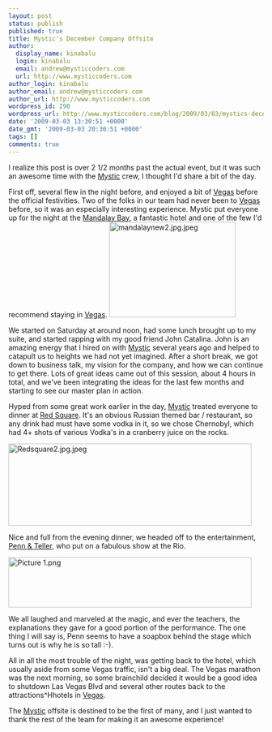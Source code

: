 ```yaml
---
layout: post
status: publish
published: true
title: Mystic's December Company Offsite
author:
  display_name: kinabalu
  login: kinabalu
  email: andrew@mysticcoders.com
  url: http://www.mysticcoders.com
author_login: kinabalu
author_email: andrew@mysticcoders.com
author_url: http://www.mysticcoders.com
wordpress_id: 290
wordpress_url: http://www.mysticcoders.com/blog/2009/03/03/mystics-december-company-offsite/
date: '2009-03-03 13:30:51 +0000'
date_gmt: '2009-03-03 20:30:51 +0000'
tags: []
comments: true
---
```

I realize this post is over 2 1/2 months past the actual event, but it was such an awesome time with the <a href="http://mysticcoders.com/" title="mystic coders - to our success!">Mystic</a> crew, I thought I'd share a bit of the day.


First off, several flew in the night before, and enjoyed a bit of <a href="http://vegas.com" title="Vegas baby" target="_blank">Vegas</a> before the official festivities. Two of the folks in our team had never been to <a href="http://vegas.com" title="Vegas baby" target="_blank">Vegas</a> before, so it was an especially interesting experience. Mystic put everyone up for the night at the <a href="http://www.mandalaybay.com/" title="Mandalay Bay" target="_blank">Mandalay Bay</a>, a fantastic hotel and one of the few I'd recommend staying in <a href="http://vegas.com" title="Vegas baby" target="_blank">Vegas</a>.
<img src="http://www.mysticcoders.com/wp-content/uploads/2009/03/mandalaynew2.jpg" width="250" height="188" alt="mandalaynew2.jpg.jpeg" />

We started on Saturday at around noon, had some lunch brought up to my suite, and started rapping with my good friend John Catalina. John is an amazing energy that I hired on with <a href="http://mysticcoders.com/" title="mystic coders - to our success!">Mystic</a> several years ago and helped to catapult us to heights we had not yet imagined. After a short break, we got down to business talk, my vision for the company, and how we can continue to get there. Lots of great ideas came out of this session, about 4 hours in total, and we've been integrating the ideas for the last few months and starting to see our master plan in action.


Hyped from some great work earlier in the day, <a href="http://mysticcoders.com/" title="mystic coders - to our success!">Mystic</a> treated everyone to dinner at <a href="http://www.mandalaybay.com/dining/redsquare.aspx" title="Red Square - Las Vegas" target="_blank">Red Square</a>. It's an obvious Russian themed bar / restaurant, so any drink had must have some vodka in it, so we chose Chernobyl, which had 4+ shots of various Vodka's in a cranberry juice on the rocks.



<img src="http://www.mysticcoders.com/wp-content/uploads/2009/03/redsquare2.jpg" width="480" height="162" alt="Redsquare2.jpg.jpeg" />


Nice and full from the evening dinner, we headed off to the entertainment, <a href="http://www.pennandteller.com/" title="Penn &amp; Teller" target="_blank">Penn &amp; Teller</a>, who put on a fabulous show at the Rio.



<img src="http://www.mysticcoders.com/wp-content/uploads/2009/03/picture-1.png" width="480" height="99" alt="Picture 1.png" />


We all laughed and marveled at the magic, and ever the teachers, the explanations they gave for a good portion of the performance. The one thing I will say is, Penn seems to have a soapbox behind the stage which turns out is why he is so tall :-).


All in all the most trouble of the night, was getting back to the hotel, which usually aside from some Vegas traffic, isn't a big deal. The Vegas marathon was the next morning, so some brainchild decided it would be a good idea to shutdown Las Vegas Blvd and several other routes back to the attractions^Hhotels in <a href="http://vegas.com" title="Vegas baby" target="_blank">Vegas</a>.


The <a href="http://mysticcoders.com/" title="mystic coders - to our success!">Mystic</a> offsite is destined to be the first of many, and I just wanted to thank the rest of the team for making it an awesome experience!


